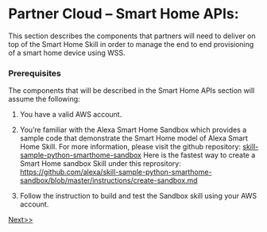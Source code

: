 Partner Cloud – Smart Home APIs:
================================

This section describes the components that partners will need to deliver on top
of the Smart Home Skill in order to manage the end to end provisioning of a
smart home device using WSS.

### Prerequisites

The components that will be described in the Smart Home APIs section will assume
the following:

1.  You have a valid AWS account.

2.  You’re familiar with the Alexa Smart Home Sandbox which provides a sample
    code that demonstrate the Smart Home model of Alexa Smart Home Skill. For
    more information, please visit the github repository:
    [skill-sample-python-smarthome-sandbox](https://github.com/alexa/skill-sample-python-smarthome-sandbox) 
    Here is the fastest way to create a Smart Home sandbox Skill under this reprository:
    https://github.com/alexa/skill-sample-python-smarthome-sandbox/blob/master/instructions/create-sandbox.md 

3.  Follow the instruction to build and test the Sandbox skill using your AWS
    account.


[Next>>](Task-API001.md)
